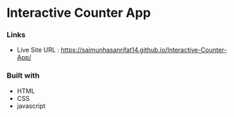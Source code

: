 # Interactive Counter App

### Links
* Live Site URL :  https://saimunhasanrifat14.github.io/Interactive-Counter-App/


### Built with

* HTML
* CSS
* javascript
